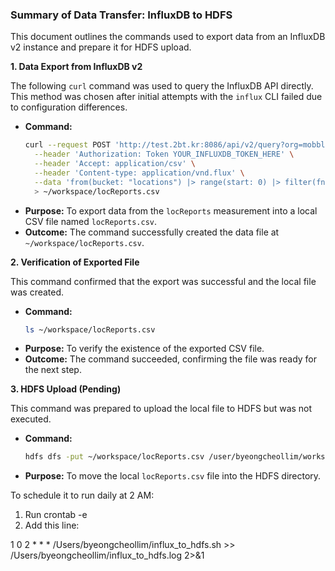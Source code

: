 ### Summary of Data Transfer: InfluxDB to HDFS

This document outlines the commands used to export data from an InfluxDB v2 instance and prepare it for HDFS upload.

**1. Data Export from InfluxDB v2**

The following `curl` command was used to query the InfluxDB API directly. This method was chosen after initial attempts with the `influx` CLI failed due to configuration differences.

- **Command:**
  ```bash
  curl --request POST 'http://test.2bt.kr:8086/api/v2/query?org=mobble_commute' \
    --header 'Authorization: Token YOUR_INFLUXDB_TOKEN_HERE' \
    --header 'Accept: application/csv' \
    --header 'Content-type: application/vnd.flux' \
    --data 'from(bucket: "locations") |> range(start: 0) |> filter(fn: (r) => r._measurement == "locReports")' \
    > ~/workspace/locReports.csv
  ```
- **Purpose:** To export data from the `locReports` measurement into a local CSV file named `locReports.csv`.
- **Outcome:** The command successfully created the data file at `~/workspace/locReports.csv`.

**2. Verification of Exported File**

This command confirmed that the export was successful and the local file was created.

- **Command:**
  ```bash
  ls ~/workspace/locReports.csv
  ```
- **Purpose:** To verify the existence of the exported CSV file.
- **Outcome:** The command succeeded, confirming the file was ready for the next step.

**3. HDFS Upload (Pending)**

This command was prepared to upload the local file to HDFS but was not executed.

- **Command:**
  ```bash
  hdfs dfs -put ~/workspace/locReports.csv /user/byeongcheollim/workspace/locReports
  ```
- **Purpose:** To move the local `locReports.csv` file into the HDFS directory.

To schedule it to run daily at 2 AM:

1.  Run crontab -e
2.  Add this line:

1 0 2 \* \* \* /Users/byeongcheollim/influx_to_hdfs.sh >> /Users/byeongcheollim/influx_to_hdfs.log 2>&1
